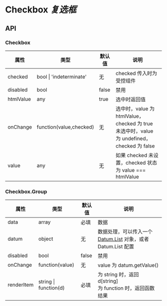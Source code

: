 # Checkbox *复选框*

<example />

## API

### Checkbox

| 属性 | 类型 | 默认值 | 说明 |
| --- | --- | --- | --- |
| checked | bool \| 'indeterminate' | 无 | checked 传入时为受控组件 |
| disabled | bool | false | 禁用 |
| htmlValue | any | true | 选中时返回值 |
| onChange | function(value,checked) | 无 | 选中时，value 为 htmlValue，checked 为 true<br />未选中时，value 为 undefined，checked 为 false |
| value | any | 无 | 如果 checked 未设置，checked 状态为 value === htmlValue |

### Checkbox.Group

| 属性 | 类型 | 默认值 | 说明 |
| --- | --- | --- | --- |
| data | array | 必填 | 数据 |
| datum | object | 无 | 数据处理，可以传入一个 [Datum.List](#/components/Datum.List) 对象，或者 Datum.List 配置 |
| disabled | bool | false | 禁用 |
| onChange | function(value) | 无 | value 为 datum.getValue() |
| renderItem | string \| function(d) | 必填 | 为 string 时，返回 d\[string]<br />为 function 时，返回函数结果 |